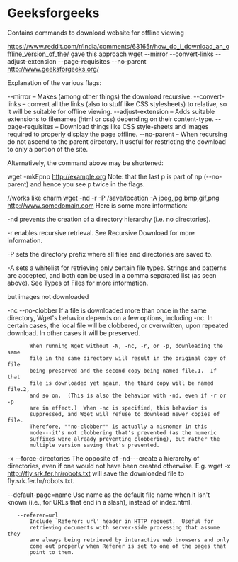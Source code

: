 # Geeksforgeeks
Contains commands to download website for offline viewing



https://www.reddit.com/r/india/comments/63165r/how_do_i_download_an_offline_version_of_the/
gave this approach
wget --mirror --convert-links --adjust-extension --page-requisites --no-parent http://www.geeksforgeeks.org/

Explanation of the various flags:

--mirror – Makes (among other things) the download recursive.
--convert-links – convert all the links (also to stuff like CSS stylesheets) to relative, so it will be suitable for offline viewing.
--adjust-extension – Adds suitable extensions to filenames (html or css) depending on their content-type.
--page-requisites – Download things like CSS style-sheets and images required to properly display the page offline.
--no-parent – When recursing do not ascend to the parent directory. It useful for restricting the download to only a portion of the site.

Alternatively, the command above may be shortened:

wget -mkEpnp http://example.org
Note: that the last p is part of np (--no-parent) and hence you see p twice in the flags.



//works like charm 
wget -nd -r -P /save/location -A jpeg,jpg,bmp,gif,png http://www.somedomain.com
Here is some more information:

-nd prevents the creation of a directory hierarchy (i.e. no directories).

-r enables recursive retrieval. See Recursive Download for more information.

-P sets the directory prefix where all files and directories are saved to.

-A sets a whitelist for retrieving only certain file types. Strings and patterns are accepted, and both can be used in a comma separated list (as seen above). See Types of Files for more information.

but images not downloaded


-nc
       --no-clobber
           If a file is downloaded more than once in the same directory,
           Wget's behavior depends on a few options, including -nc.  In
           certain cases, the local file will be clobbered, or overwritten,
           upon repeated download.  In other cases it will be preserved.

           When running Wget without -N, -nc, -r, or -p, downloading the same
           file in the same directory will result in the original copy of file
           being preserved and the second copy being named file.1.  If that
           file is downloaded yet again, the third copy will be named file.2,
           and so on.  (This is also the behavior with -nd, even if -r or -p
           are in effect.)  When -nc is specified, this behavior is
           suppressed, and Wget will refuse to download newer copies of file.
           Therefore, ""no-clobber"" is actually a misnomer in this
           mode---it's not clobbering that's prevented (as the numeric
           suffixes were already preventing clobbering), but rather the
           multiple version saving that's prevented.

 -x
       --force-directories
           The opposite of -nd---create a hierarchy of directories, even if
           one would not have been created otherwise.  E.g. wget -x
           http://fly.srk.fer.hr/robots.txt will save the downloaded file to
           fly.srk.fer.hr/robots.txt.

 --default-page=name
           Use name as the default file name when it isn't known (i.e., for
           URLs that end in a slash), instead of index.html.


       --referer=url
           Include `Referer: url' header in HTTP request.  Useful for
           retrieving documents with server-side processing that assume they
           are always being retrieved by interactive web browsers and only
           come out properly when Referer is set to one of the pages that
           point to them.
